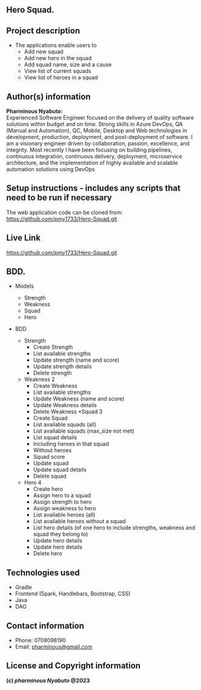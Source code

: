 ## Hero Squad.
## Project description
* The applications enable users to
    * Add new squad 
    * Add new hero in the squad 
    * Add squad name, size and a cause 
    * View list of current squads 
    * View list of heroes in a squad 
## Author(s) information
**Pharminous Nyabuto:**  
Experienced Software Engineer focused on the delivery of quality software solutions within budget and on time. Strong skills in Azure DevOps, QA (Manual and Automation), QC, Mobile, Desktop and Web technologies in development, production, deployment, and post-deployment of software. I am a visionary engineer driven by collaboration, passion, excellence, and integrity. Most recently I have been focusing on building pipelines, continuous integration, continuous delivery, deployment, microservice architecture, and the implementation of highly available and scalable automation solutions using DevOps
## Setup instructions - includes any scripts that need to be run if necessary

The web application code can be cloned from: https://github.com/pmy1733/Hero-Squad.git
## Live Link

https://github.com/pmy1733/Hero-Squad.git
## BDD.

* Models
    * Strength 
    * Weakness 
    * Squad 
    * Hero 

* BDD
    * Strength 
        * Create Strength 
        * List available strengths 
        * Update strength (name and score)
        * Update strength details
        * Delete strength 
    * Weakness 2
        * Create Weakness 
        * List available strengths  
        * Update Weakness (name and score) 
        * Update Weakness details 
        * Delete Weakness 
    *Squad 3
        * Create Squad 
        * List available squads (all) 
        * List available squads (max_size not met) 
        * List squad details 
        * Including heroes in that squad 
        * Without heroes 
        * Squad score 
        * Update squad 
        * Update squad details 
        * Delete squad 
    * Hero 4
        * Create hero 
        * Assign hero to a squad 
        * Assign strength to hero 
        * Assign weakness to hero 
        * List available heroes (all) 
        * List available heroes without a squad 
        * List hero details (of one hero to include strengths, weakness and squad they belong to) 
        * Update hero details 
        * Update hero details 
        * Delete hero 

## Technologies used

* Gradle
* Frontend (Spark, Handlebars, Bootstrap, CSS)
* Java
* DAO
## Contact information

* Phone: 0708098190
* Email: pharminous@gmail.com
## License and Copyright information
__(c) *pharminous Nyabuto*  @2023__
